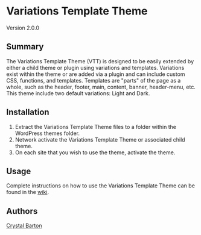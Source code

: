 # Variations Template Theme

Version 2.0.0

## Summary

The Variations Template Theme (VTT) is designed to be easily extended by either a child theme or plugin using variations and templates.  Variations exist within the theme or are added via a plugin and can include custom CSS, functions, and templates.  Templates are "parts" of the page as a whole, such as the header, footer, main, content, banner, header-menu, etc.  This theme include two default variations: Light and Dark.

## Installation

1. Extract the Variations Template Theme files to a folder within the WordPress themes folder.
2. Network activate the Variations Template Theme or associated child theme.
3. On each site that you wish to use the theme, activate the theme.

## Usage

Complete instructions on how to use the Variations Template Theme can be found in the [wiki](https://github.com/clas-web/variations-template-theme/wiki).

## Authors

[Crystal Barton](https://github.com/atrus1701)

